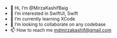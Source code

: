 - 👋 Hi, I’m @MirzaKashifBaig
- 👀 I’m interested in SwiftUI, Swift
- 🌱 I’m currently learning XCode
- 💞️ I’m looking to collaborate on any codebase
- 📫 How to reach me mdmirzakashif@gmail.com

<!---
MirzaKashifBaig/MirzaKashifBaig is a ✨ special ✨ repository because its `README.md` (this file) appears on your GitHub profile.
You can click the Preview link to take a look at your changes.
--->
